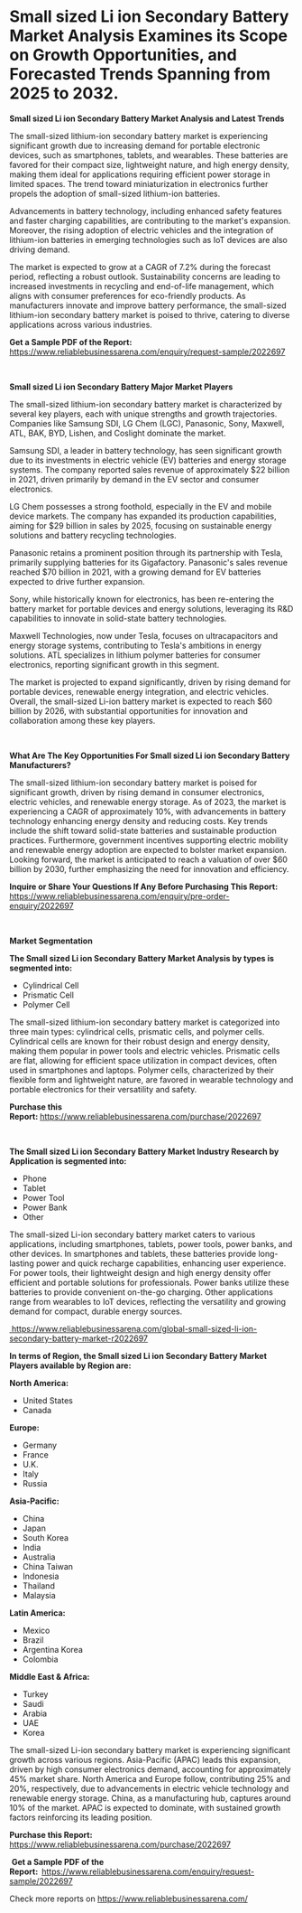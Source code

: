<p><h1>Small sized Li ion Secondary Battery Market Analysis Examines its Scope on Growth Opportunities, and Forecasted Trends Spanning from 2025 to 2032.</h1></p><p><strong>Small sized Li ion Secondary Battery Market Analysis and Latest Trends</strong></p>
<p><p>The small-sized lithium-ion secondary battery market is experiencing significant growth due to increasing demand for portable electronic devices, such as smartphones, tablets, and wearables. These batteries are favored for their compact size, lightweight nature, and high energy density, making them ideal for applications requiring efficient power storage in limited spaces. The trend toward miniaturization in electronics further propels the adoption of small-sized lithium-ion batteries.</p><p>Advancements in battery technology, including enhanced safety features and faster charging capabilities, are contributing to the market's expansion. Moreover, the rising adoption of electric vehicles and the integration of lithium-ion batteries in emerging technologies such as IoT devices are also driving demand. </p><p>The market is expected to grow at a CAGR of 7.2% during the forecast period, reflecting a robust outlook. Sustainability concerns are leading to increased investments in recycling and end-of-life management, which aligns with consumer preferences for eco-friendly products. As manufacturers innovate and improve battery performance, the small-sized lithium-ion secondary battery market is poised to thrive, catering to diverse applications across various industries.</p></p>
<p><strong>Get a Sample PDF of the Report:&nbsp;</strong> <a href="https://www.reliablebusinessarena.com/enquiry/request-sample/2022697?utm_campaign=2779&utm_medium=2&utm_source=Github&utm_content=ia&utm_term=29032025&utm_id=small-sized-li-ion-secondary-battery">https://www.reliablebusinessarena.com/enquiry/request-sample/2022697</a></p>
<p>&nbsp;</p>
<p><strong>Small sized Li ion Secondary Battery Major Market Players</strong></p>
<p><p>The small-sized lithium-ion secondary battery market is characterized by several key players, each with unique strengths and growth trajectories. Companies like Samsung SDI, LG Chem (LGC), Panasonic, Sony, Maxwell, ATL, BAK, BYD, Lishen, and Coslight dominate the market.</p><p>Samsung SDI, a leader in battery technology, has seen significant growth due to its investments in electric vehicle (EV) batteries and energy storage systems. The company reported sales revenue of approximately $22 billion in 2021, driven primarily by demand in the EV sector and consumer electronics.</p><p>LG Chem possesses a strong foothold, especially in the EV and mobile device markets. The company has expanded its production capabilities, aiming for $29 billion in sales by 2025, focusing on sustainable energy solutions and battery recycling technologies.</p><p>Panasonic retains a prominent position through its partnership with Tesla, primarily supplying batteries for its Gigafactory. Panasonic's sales revenue reached $70 billion in 2021, with a growing demand for EV batteries expected to drive further expansion.</p><p>Sony, while historically known for electronics, has been re-entering the battery market for portable devices and energy solutions, leveraging its R&D capabilities to innovate in solid-state battery technologies.</p><p>Maxwell Technologies, now under Tesla, focuses on ultracapacitors and energy storage systems, contributing to Tesla's ambitions in energy solutions. ATL specializes in lithium polymer batteries for consumer electronics, reporting significant growth in this segment.</p><p>The market is projected to expand significantly, driven by rising demand for portable devices, renewable energy integration, and electric vehicles. Overall, the small-sized Li-ion battery market is expected to reach $60 billion by 2026, with substantial opportunities for innovation and collaboration among these key players.</p></p>
<p>&nbsp;</p>
<p><strong>What Are The Key Opportunities For Small sized Li ion Secondary Battery Manufacturers?</strong></p>
<p><p>The small-sized lithium-ion secondary battery market is poised for significant growth, driven by rising demand in consumer electronics, electric vehicles, and renewable energy storage. As of 2023, the market is experiencing a CAGR of approximately 10%, with advancements in battery technology enhancing energy density and reducing costs. Key trends include the shift toward solid-state batteries and sustainable production practices. Furthermore, government incentives supporting electric mobility and renewable energy adoption are expected to bolster market expansion. Looking forward, the market is anticipated to reach a valuation of over $60 billion by 2030, further emphasizing the need for innovation and efficiency.</p></p>
<p><strong>Inquire or Share Your Questions If Any Before Purchasing This Report:</strong> <a href="https://www.reliablebusinessarena.com/enquiry/pre-order-enquiry/2022697?utm_campaign=2779&utm_medium=2&utm_source=Github&utm_content=ia&utm_term=29032025&utm_id=small-sized-li-ion-secondary-battery">https://www.reliablebusinessarena.com/enquiry/pre-order-enquiry/2022697</a></p>
<p>&nbsp;</p>
<p><strong>Market Segmentation</strong></p>
<p><strong>The Small sized Li ion Secondary Battery Market Analysis by types is segmented into:</strong></p>
<p><ul><li>Cylindrical Cell</li><li>Prismatic Cell</li><li>Polymer Cell</li></ul></p>
<p><p>The small-sized lithium-ion secondary battery market is categorized into three main types: cylindrical cells, prismatic cells, and polymer cells. Cylindrical cells are known for their robust design and energy density, making them popular in power tools and electric vehicles. Prismatic cells are flat, allowing for efficient space utilization in compact devices, often used in smartphones and laptops. Polymer cells, characterized by their flexible form and lightweight nature, are favored in wearable technology and portable electronics for their versatility and safety.</p></p>
<p><strong>Purchase this Report:&nbsp;</strong><a href="https://www.reliablebusinessarena.com/purchase/2022697?utm_campaign=2779&utm_medium=2&utm_source=Github&utm_content=ia&utm_term=29032025&utm_id=small-sized-li-ion-secondary-battery">https://www.reliablebusinessarena.com/purchase/2022697</a></p>
<p>&nbsp;</p>
<p><strong>The Small sized Li ion Secondary Battery Market Industry Research by Application is segmented into:</strong></p>
<p><ul><li>Phone</li><li>Tablet</li><li>Power Tool</li><li>Power Bank</li><li>Other</li></ul></p>
<p><p>The small-sized Li-ion secondary battery market caters to various applications, including smartphones, tablets, power tools, power banks, and other devices. In smartphones and tablets, these batteries provide long-lasting power and quick recharge capabilities, enhancing user experience. For power tools, their lightweight design and high energy density offer efficient and portable solutions for professionals. Power banks utilize these batteries to provide convenient on-the-go charging. Other applications range from wearables to IoT devices, reflecting the versatility and growing demand for compact, durable energy sources.</p></p>
<p><a href="https://www.reliablebusinessarena.com/global-small-sized-li-ion-secondary-battery-market-r2022697?utm_campaign=2779&utm_medium=2&utm_source=Github&utm_content=ia&utm_term=29032025&utm_id=small-sized-li-ion-secondary-battery">&nbsp;https://www.reliablebusinessarena.com/global-small-sized-li-ion-secondary-battery-market-r2022697</a></p>
<p><strong>In terms of Region, the Small sized Li ion Secondary Battery Market Players available by Region are:</strong></p>
<p>
    <p> <strong> North America: </strong>
        <ul>
            <li>United States</li>
            <li>Canada</li>
        </ul>
        </p> 
    <p> <strong> Europe: </strong>
        <ul>
            <li>Germany</li>
            <li>France</li>
            <li>U.K.</li>
            <li>Italy</li>
            <li>Russia</li>
        </ul>
        </p> 
    <p> <strong> Asia-Pacific: </strong>
        <ul>
            <li>China</li>
            <li>Japan</li>
            <li>South Korea</li>
            <li>India</li>
            <li>Australia</li>
            <li>China Taiwan</li>
            <li>Indonesia</li>
            <li>Thailand</li>
            <li>Malaysia</li>
        </ul>
        </p> 
    <p> <strong> Latin America: </strong>
        <ul>
            <li>Mexico</li>
            <li>Brazil</li>
            <li>Argentina Korea</li>
            <li>Colombia</li>
        </ul>
        </p> 
    <p> <strong> Middle East & Africa: </strong>
        <ul>
            <li>Turkey</li>
            <li>Saudi</li>
            <li>Arabia</li>
            <li>UAE</li>
            <li>Korea</li>
        </ul>
    </p>
    </p>
<p><p>The small-sized Li-ion secondary battery market is experiencing significant growth across various regions. Asia-Pacific (APAC) leads this expansion, driven by high consumer electronics demand, accounting for approximately 45% market share. North America and Europe follow, contributing 25% and 20%, respectively, due to advancements in electric vehicle technology and renewable energy storage. China, as a manufacturing hub, captures around 10% of the market. APAC is expected to dominate, with sustained growth factors reinforcing its leading position.</p></p>
<p><strong>Purchase this Report: </strong><a href="https://www.reliablebusinessarena.com/purchase/2022697?utm_campaign=2779&utm_medium=2&utm_source=Github&utm_content=ia&utm_term=29032025&utm_id=small-sized-li-ion-secondary-battery">https://www.reliablebusinessarena.com/purchase/2022697</a></p>
<p>&nbsp;<strong>Get a Sample PDF of the Report:&nbsp;&nbsp;</strong><a href="https://www.reliablebusinessarena.com/enquiry/request-sample/2022697?utm_campaign=2779&utm_medium=2&utm_source=Github&utm_content=ia&utm_term=29032025&utm_id=small-sized-li-ion-secondary-battery">https://www.reliablebusinessarena.com/enquiry/request-sample/2022697</a></p>
<p><strong></strong></p>
<p>Check more reports on <a href="https://www.reliablebusinessarena.com/?utm_campaign=2779&utm_medium=2&utm_source=Github&utm_content=ia&utm_term=29032025&utm_id=small-sized-li-ion-secondary-battery">https://www.reliablebusinessarena.com/</a></p>